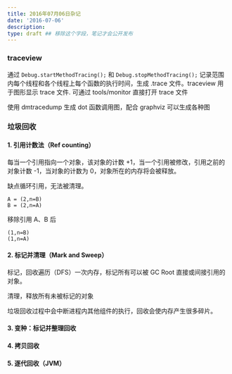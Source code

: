```yaml
---
title: 2016年07月06日杂记
date: '2016-07-06'
description:
type: draft ## 移除这个字段，笔记才会公开发布
---
```


### traceview 

通过 `Debug.startMethodTracing();` 和 `Debug.stopMethodTracing();` 记录范围内每个线程和各个线程上每个函数的执行时间，生成 .trace 文件。traceview 用于图形显示 trace 文件. 可通过 tools/monitor 直接打开 trace 文件

使用 dmtracedump 生成 dot 函数调用图，配合 graphviz 可以生成各种图

### 垃圾回收

#### 1. 引用计数法（Ref counting）

每当一个引用指向一个对象，该对象的计数 +1，当一个引用被修改，引用之前的对象计数 -1，当对象的计数为 0，对象所在的内存将会被释放。

缺点循环引用，无法被清理。

    A = (2,n=B)
    B = (2,n=A)

移除引用 A、B 后

    (1,n=B)
    (1,n=A)



#### 2. 标记并清理（Mark and Sweep）

标记，回收遍历（DFS）一次内存，标记所有可以被 GC Root 直接或间接引用的对象。

清理，释放所有未被标记的对象

垃圾回收过程中会中断进程内其他组件的执行，回收会使内存产生很多碎片。


#### 3. 变种：标记并整理回收



#### 4. 拷贝回收
#### 5. 逐代回收（JVM）


